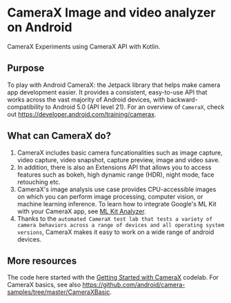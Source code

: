 # CameraX Image and video analyzer on Android
CameraX Experiments using CameraX API with Kotlin.

## Purpose 
To play with Android CameraX: the Jetpack library that helps make camera app development easier. It provides a consistent, easy-to-use API that works across the vast majority of Android devices, with backward-compatibility to Android 5.0 (API level 21). For an overview of `CameraX`, check out https://developer.android.com/training/camerax.

## What can CameraX do?
1) CameraX includes basic camera funcationalities such as image capture, video capture, video snapshot, capture preview, image and video save.
2) In addition, there is also an Extensions API that allows you to access features such as bokeh, high dynamic range (HDR), night mode, face retouching etc.
3) CameraX's image analysis use case provides CPU-accessible images on which you can perform image processing, computer vision, or machine learning inference. To learn how to integrate Google's ML Kit with your CameraX app, see [ML Kit Analyzer](https://developer.android.com/training/camerax/mlkitanalyzer).
4) Thanks to the `automated CameraX test lab that tests a variety of camera behaviors across a range of devices and all operating system versions`, CameraX makes it easy to work on a wide range of android devices.

## More resources
The code here started with the [Getting Started with CameraX](https://developer.android.com/codelabs/camerax-getting-started) codelab. For CameraX basics, see also https://github.com/android/camera-samples/tree/master/CameraXBasic.  
